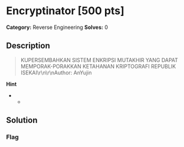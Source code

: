 # Encryptinator [500 pts]

**Category:** Reverse Engineering
**Solves:** 0

## Description
>KUPERSEMBAHKAN SISTEM ENKRIPSI MUTAKHIR YANG DAPAT MEMPORAK-PORAKKAN KETAHANAN KRIPTOGRAFI REPUBLIK ISEKAI\r\n\r\nAuthor: AnYujin

**Hint**
* -

## Solution

### Flag

